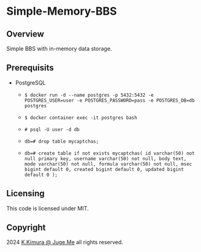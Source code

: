 # Simple-Memory-BBS


## Overview

Simple BBS with in-memory data storage.


## Prerequisits

- PostgreSQL

  - `$ docker run -d --name postgres -p 5432:5432 -e POSTGRES_USER=user -e POSTGRES_PASSWORD=pass -e POSTGRES_DB=db postgres`

  - `$ docker container exec -it postgres bash`

  - `# psql -U user -d db`

  - `db=# drop table mycaptchas;`

  - `db=# create table if not exists mycaptchas( id varchar(50) not null primary key, username varchar(50) not null, body text, mode varchar(50) not null, formula varchar(50) not null, msec bigint default 0, created bigint default 0, updated bigint default 0 );`


## Licensing

This code is licensed under MIT.


## Copyright

2024  [K.Kimura @ Juge.Me](https://github.com/dotnsf) all rights reserved.
